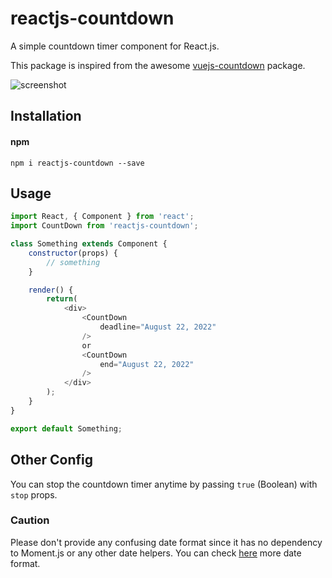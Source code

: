 # reactjs-countdown
A simple countdown timer component for React.js.

This package is inspired from the awesome [vuejs-countdown](https://github.com/getanwar/vuejs-countdown) package.

![screenshot](https://raw.githubusercontent.com/hashemirafsan/reactjs-countdown/master/scr.png "React Countdown")

## Installation
#### npm

`npm i reactjs-countdown --save`


## Usage

```javascript
import React, { Component } from 'react';
import CountDown from 'reactjs-countdown';

class Something extends Component {
    constructor(props) {
        // something
    }

    render() {
        return(
            <div>
                <CountDown
                    deadline="August 22, 2022"
                />
                or
                <CountDown
                    end="August 22, 2022"
                />
            </div>
        );
    }
}

export default Something;
```

## Other Config

You can stop the countdown timer anytime by passing `true` (Boolean) with `stop` props.


### Caution 

Please don't provide any confusing date format since it has no dependency to Moment.js or any other date helpers. You can check [here](https://developer.mozilla.org/en-US/docs/Web/JavaScript/Reference/Global_Objects/Date/parse#Examples) more date format.